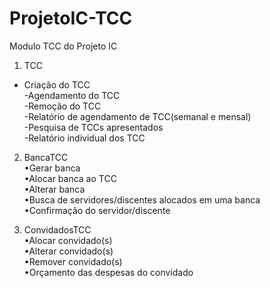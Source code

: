 # ProjetoIC-TCC
Modulo TCC do Projeto IC

1. TCC<br>
- Criação do TCC<br>
-Agendamento do TCC<br>
-Remoção do TCC<br>
-Relatório de agendamento de TCC(semanal e mensal)<br>
-Pesquisa de TCCs apresentados<br>
-Relatório individual dos TCC<br>

2. BancaTCC<br>
•Gerar banca<br>
•Alocar banca ao TCC<br>
•Alterar banca<br>
•Busca de servidores/discentes alocados em uma banca<br>
•Confirmação do servidor/discente<br>

3. ConvidadosTCC<br>
•Alocar convidado(s)<br>
•Alterar convidado(s)<br>
•Remover convidado(s)<br>
•Orçamento das despesas do convidado<br>
